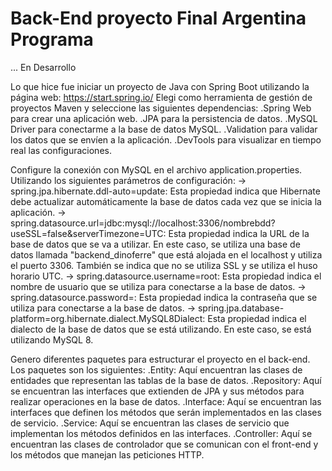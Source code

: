 # Back-End proyecto Final Argentina Programa

... En Desarrollo


Lo que hice fue iniciar un proyecto de Java con Spring Boot utilizando la página web: 
https://start.spring.io/
Elegi como herramienta de gestión de proyectos Maven y seleccione las siguientes dependencias:
.Spring Web para crear una aplicación web.
.JPA para la persistencia de datos.
.MySQL Driver para conectarme a la base de datos MySQL.
.Validation para validar los datos que se envíen a la aplicación.
.DevTools para visualizar en tiempo real las configuraciones.


Configure la conexión con MySQL en el archivo application.properties. 
Utilizando los siguientes parámetros de configuración:
-> spring.jpa.hibernate.ddl-auto=update: Esta propiedad indica que Hibernate debe actualizar automáticamente la base de datos cada vez que se inicia la aplicación.
-> spring.datasource.url=jdbc:mysql://localhost:3306/nombrebdd?useSSL=false&serverTimezone=UTC: Esta propiedad indica la URL de la base de datos que se va a utilizar. En este caso, se utiliza una base de datos llamada "backend_dinoferre" que está alojada en el localhost y utiliza el puerto 3306. También se indica que no se utiliza SSL y se utiliza el huso horario UTC.
-> spring.datasource.username=root: Esta propiedad indica el nombre de usuario que se utiliza para conectarse a la base de datos.
-> spring.datasource.password=: Esta propiedad indica la contraseña que se utiliza para conectarse a la base de datos.
-> spring.jpa.database-platform=org.hibernate.dialect.MySQL8Dialect: Esta propiedad indica el dialecto de la base de datos que se está utilizando. En este caso, se está utilizando MySQL 8.


Genero diferentes paquetes para estructurar el proyecto en el back-end. 
Los paquetes son los siguientes:
.Entity: Aquí encuentran las clases de entidades que representan las tablas de la base de datos.
.Repository: Aquí se encuentran las interfaces que extienden de JPA y sus métodos para realizar operaciones en la base de datos. 
.Interface: Aquí se encuentran las interfaces que definen los métodos que serán implementados en las clases de servicio.
.Service: Aquí se encuentran las clases de servicio que implementan los métodos definidos en las interfaces.
.Controller: Aquí se encuentran las clases de controlador que se comunican con el front-end y los métodos que manejan las peticiones HTTP.    